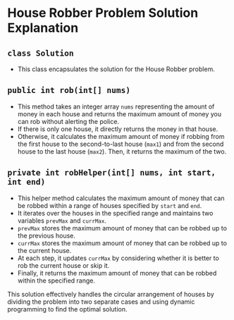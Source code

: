 # House Robber Problem Solution Explanation

## `class Solution`

- This class encapsulates the solution for the House Robber problem.

## `public int rob(int[] nums)`

- This method takes an integer array `nums` representing the amount of money in each house and returns the maximum amount of money you can rob without alerting the police.
- If there is only one house, it directly returns the money in that house.
- Otherwise, it calculates the maximum amount of money if robbing from the first house to the second-to-last house (`max1`) and from the second house to the last house (`max2`). Then, it returns the maximum of the two.

## `private int robHelper(int[] nums, int start, int end)`

- This helper method calculates the maximum amount of money that can be robbed within a range of houses specified by `start` and `end`.
- It iterates over the houses in the specified range and maintains two variables `prevMax` and `currMax`.
- `prevMax` stores the maximum amount of money that can be robbed up to the previous house.
- `currMax` stores the maximum amount of money that can be robbed up to the current house.
- At each step, it updates `currMax` by considering whether it is better to rob the current house or skip it.
- Finally, it returns the maximum amount of money that can be robbed within the specified range.

This solution effectively handles the circular arrangement of houses by dividing the problem into two separate cases and using dynamic programming to find the optimal solution.
